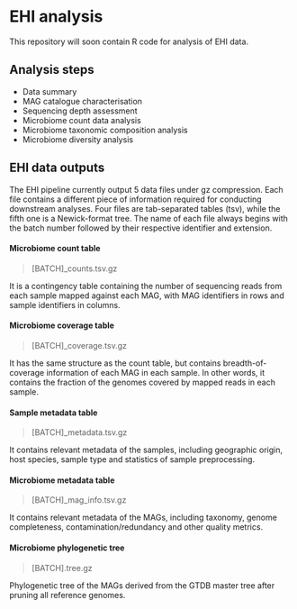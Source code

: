 # EHI analysis
This repository will soon contain R code for analysis of EHI data.

## Analysis steps
* Data summary
* MAG catalogue characterisation
* Sequencing depth assessment
* Microbiome count data analysis
* Microbiome taxonomic composition analysis
* Microbiome diversity  analysis

## EHI data outputs
The EHI pipeline currently output 5 data files under gz compression. Each file contains a different piece of information required for conducting downstream analyses. Four files are tab-separated tables (tsv), while the fifth one is a Newick-format tree.  The name of each file always begins with the batch number followed by their respective identifier and extension.

#### Microbiome count table
> [BATCH]_counts.tsv.gz

It is a contingency table containing the number of sequencing reads from each sample mapped against each MAG, with MAG identifiers in rows and sample identifiers in columns.

#### Microbiome coverage table
> [BATCH]_coverage.tsv.gz

It has the same structure as the count table, but contains breadth-of-coverage information of each MAG in each sample. In other words, it contains the fraction of the genomes covered by mapped reads in each sample.

#### Sample metadata table
> [BATCH]_metadata.tsv.gz

It contains relevant metadata of the samples, including geographic origin, host species, sample type and statistics of sample preprocessing.

#### Microbiome metadata table
> [BATCH]_mag_info.tsv.gz

It contains relevant metadata of the MAGs, including taxonomy, genome completeness, contamination/redundancy and other quality metrics.

#### Microbiome phylogenetic tree
> [BATCH].tree.gz

Phylogenetic tree of the MAGs derived from the GTDB master tree after pruning all reference genomes.
